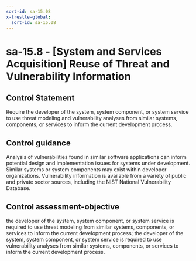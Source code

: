 ```yaml
---
sort-id: sa-15.08
x-trestle-global:
  sort-id: sa-15.08
---
```


# sa-15.8 - \[System and Services Acquisition\] Reuse of Threat and Vulnerability Information

## Control Statement

Require the developer of the system, system component, or system service to use threat modeling and vulnerability analyses from similar systems, components, or services to inform the current development process.

## Control guidance

Analysis of vulnerabilities found in similar software applications can inform potential design and implementation issues for systems under development. Similar systems or system components may exist within developer organizations. Vulnerability information is available from a variety of public and private sector sources, including the NIST National Vulnerability Database.

## Control assessment-objective

the developer of the system, system component, or system service is required to use threat modeling from similar systems, components, or services to inform the current development process;
the developer of the system, system component, or system service is required to use vulnerability analyses from similar systems, components, or services to inform the current development process.

